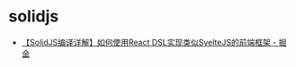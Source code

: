 solidjs
===

- [【SolidJS编译详解】如何使用React DSL实现类似SvelteJS的前端框架 - 掘金](https://juejin.cn/post/6997621096799272996)